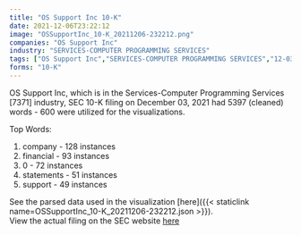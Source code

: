 ```yaml
---
title: "OS Support Inc 10-K"
date: 2021-12-06T23:22:12
image: "OSSupportInc_10-K_20211206-232212.png"
companies: "OS Support Inc"
industry: "SERVICES-COMPUTER PROGRAMMING SERVICES"
tags: ["OS Support Inc","SERVICES-COMPUTER PROGRAMMING SERVICES","12-03-2021","10-K"]
forms: "10-K"
---
```

OS Support Inc, which is in the Services-Computer Programming Services [7371] industry, SEC 10-K filing on December 03, 2021 had 5397 (cleaned) words - 600 were utilized for the visualizations.

Top Words:
1. company - 128 instances
2. financial - 93 instances
3. 0 - 72 instances
4. statements - 51 instances
5. support - 49 instances


See the parsed data used in the visualization [here]({{< staticlink name=OSSupportInc_10-K_20211206-232212.json >}}).  
View the actual filing on the SEC website [here](https://www.sec.gov/Archives/edgar/data/1658520/0001477932-21-008973.txt)